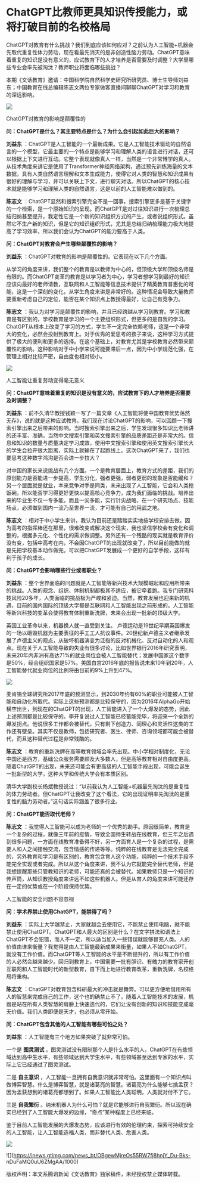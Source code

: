 # ChatGPT比教师更具知识传授能力，或将打破目前的名校格局

ChatGPT对教育有什么挑战？我们到底应该如何应对？之前认为人工智能+机器会先取代重复性体力劳动，现在看最先消灭的是非创造性脑力劳动。ChatGPT意味着重复的知识是没有意义的，应试教育下的人才培养是否需要及时调整？大学里哪些专业会率先被淘汰？教师职业将面临哪些挑战？

本期《文话教育》邀请：中国科学院自然科学史研究所研究员、博士生导师刘益东；中国教育在线总编辑陈志文两位专家做客直播间聊聊ChatGPT对学习和教育的深远影响。

![](https://inews.gtimg.com/news_bt/OGmDgsy4kAvHOb6A6S3aFYx7Zd2rRUKOF2TZfQsPorBF8AA/1000)

ChatGPT对教育的影响是颠覆性的

**问：ChatGPT是什么？其主要特点是什么？为什么会引起如此巨大的影响？**

**刘益东**
：ChatGPT是人工智能的一个最新成果。它是人工智能技术驱动的自然语言的一个模型，它最主要的一个特点是能够学习和理解人类的语言进行对话，还可以根据上下文进行互动。它整个表现就像真人一样，当然是一个非常博学的真人。从技术角度来讲它是使用了Transformer神经网络架构，通过预先训练海量的文本数据，具有人类自然语言理解和文本生成能力，使得它对人类的智慧和知识成果有很好的理解与学习，并可以关联上下文，进行聊天对话。所以ChatGPT的核心技术就是能够学习和理解人类的自然语言，这是以前的人工智能难以做到的。

**陈志文**
：ChatGPT显然和搜索引擎完全不是一回事，搜索引擎更多是基于关键字的一个检索，是一个原始知识的呈现。而ChatGPT是对过往知识进行一次梳理总结归纳甚至提升，我定性它是一个新的知识组织方式的产生，或者说组织形式。虽然它不生产新的知识，但是它的知识组织形式，尤其是总结归纳梳理能力极大地提高了学习效率，所以我们会认为ChatGPT的能力要高于人类。

**问：ChatGPT对教育会产生哪些颠覆性的影响？**

**刘益东** ：ChatGPT对教育的影响是颠覆性的。它表现在以下几个方面。

从学习的角度来讲，我们整个的教育是以教师为中心的，但顶级大学和顶级名师是有限的。而ChatGPT变革的教育是以学习者为中心，学习者想学习到最好的知识应该向最好的老师请教，互联网和人工智能等信息技术提供了精英教育普惠化的可能，这是一个深刻的变化，从学生角度来讲是非常好的。这种情况会导致大量教师要重新考虑自己的定位，能否在某个知识点上教授得最好，让自己有竞争力。

**陈志文**
：我认为对学习是颠覆性的影响，并且已经跨越从学习到教育。学习和教育是有区别的，学校教育是学习的一个主要组织形式，但更多的是自我的学习。ChatGPT从根本上改变了学习的方式，学生不一定完全依赖老师，这是一个非常大的变化，必然会投射到教育上。对于优秀的爱思考的孩子来说，这种学习方式提供了极大的便利和更多的选择。在这个基础上，对教育尤其是学校教育必然带来颠覆性的影响。这种影响对于中小学来说可能要滞后一点，因为中小学规范化强，在管理上相对比较严密，自由度也相对较小。

![](https://inews.gtimg.com/news_bt/Opwf44kotpPdCQZ6qFFYHtupHtrApHddU1IQ2_dwTb63AAA/1000)

人工智能让重复劳动变得毫无意义

**问：ChatGPT意味着重复的知识是没有意义的，应试教育下的人才培养是否需要及时调整？**

**刘益东**
：前不久清华教授钱颖一写了一篇文章《人工智能将使中国教育优势荡然无存》，说的就是这种应试教育。我们现在讨论ChatGPT的影响，可以回顾一下搜索引擎出来之后带来的影响。当时搜索引擎出来之后，学生发现很多知识比老师讲的还丰富、准确。当然中文搜索引擎和英文搜索引擎的品质差距还是非常大的。信息和知识的数量与质量决定学习成效，使用中文搜索引擎和使用英文搜索引擎长大的学生会拉开很大距离，实际上就输在了起跑线上。这次ChatGPT来了，我们也要思考这种数字鸿沟是否会进一步拉大？

对中国的家长来说挑战有几个方面。一个是教育层面上，教育方式的差距，我们的原创能力是否能进一步提高，学生分化，强者更强，弱者更弱的现象是否能缓和？另一个层面就是就业，本来竞争对手是同类，未来出现了人工智能，它会和人类抢饭碗。所以能否学习得更好更快以提高核心竞争力，成为我们面临的挑战。培养出来的毕业生不仅一专多能，而且一尖多能，实行针尖战略，在一个研究场点、技能场点，必须做到国内一流乃至世界一流，才可能有自己的用武之地。

**陈志文**
：相对于中小学生来讲，我认为目前还是踏踏实实地按学校安排去做。因为高考的指挥棒还在那里，很难改变或解决这个现实，我也坚信学校会有变化和调整的，根据多元化、个性化的需求做调整。另外还有一个残酷的现实就是教育评价没有变，包括中高考在内，不会因ChatGPT的出现就改变了，所以目前能做的就是先把学校基本动作做完。可以把ChatGPT发展成一个更好的自学手段，这样有利于孩子的成长。

**问：ChatGPT会影响哪些行业或者职业？**

**刘益东**
：整个世界面临的问题就是人工智能等新兴技术大规模崛起和应用所带来的挑战。人类的观念、组织、体制机制都极其不适应，被它牵着跑。我专门研究科技风险20多年，人类面临的挑战极为严峻和紧迫。当然，教育发展也迎来新的机遇，目前的国内国际的顶级大学都是互联网和人工智能出现之前形成的。人工智能等新兴科技的变革会使得教育体制重新洗牌，未来会出现一批新的顶级大学。

英国工业革命以来，机器换人就一直受到关注。
卢德运动是19世纪早期英国爆发的一场以砸毁机器为主要表征的手工工人抗议事件。20世纪新卢德主义者继承发展了卢德主义的观点，从破坏机器演变为泛指的反对机械化、反对自动化的人和观点。现在关于人工智能导致的失业有很多讨论，比如世界银行2016年研究表明，未来20年内非洲有高达71%的就业岗位会被人工智能替代；发展中国家这个数字是50%，经合组织国家是57%。美国白宫2016年底的报告说未来10年到20年，人工智能替代就业岗位的比例将由目前的9%上升到47%。

![](https://inews.gtimg.com/newsapp_bt/0/12672345910/1000)

麦肯锡全球研究所2017年底的预测显示，到2030年约有60%的职业可能被人工智能和自动化所取代。实际上这些预测都是比较保守的，因为2016年AlphaGo开始横空出世，到现在的ChatGPT的出现，人工智能进入了一个大爆发的态势，因此上述预测都是比较保守的。李开复说过人工智能已经蓄能完毕，将迎来一个全新的爆发拐点。他说很多工作都会被替代，只有剩下创造力、同理心和灵活性这类的工作还有壁垒。其实不仅是教师，包括研究者、医生、律师、咨询领域都可能会被替代，而且这种替代过程是非常残酷的。

**陈志文**
：教育的重新洗牌在高等教育领域会率先出现。中小学相对制度化，无论中国还是西方，基础公众服务需要顾及大多数人，但是高等教育相对自由度更高。随着ChatGPT的出现，未来还可能会有更高级的人工智能手段出现，可能会诞生一批新型的大学，这种大学和传统大学会有本质区别。

清华大学副校长杨斌教授说过：“以前我认为人工智能+机器最先淘汰的是重复性的体力劳动者。但ChatGPT让我改变了这个看法，它的出现证明率先淘汰的是重复性的脑力劳动者。”这句话实际涵盖了很多行业。

**问：ChatGPT能否取代老师？**

**陈志文**
：我觉得人工智能可以成为老师的一个优秀的助手。原因很简单，教育是一个复杂的过程，就像三年前的疫情，导致全国师生转战在线教育，但三年之后遇到很多问题，一方面在线教育准备得不好，另一方面育人是一个复杂的过程，是需要人和人之间接触交流，包含情感的传递等等。纯粹的在线教育是无法完全完成的，另外教育和学习是有区别的，教育包含育人这个功能，纯粹的一个技术手段不能完全实现或者完成。所以从这个角度来讲，我不认为它就能完全替代老师，但是我想提醒那些只管教知识的老师，可能还真的会被替代。如果教师只是一个知识的传声筒，从知识教授角度来讲远不如这些机器人。但是从育人的角度来讲可能还存在一定的优势或在一个阶段保持优势。

人工智能的安全问题不容忽视

**问：学术界禁止使用ChatGPT，能禁得了吗？**

**刘益东**
：实际上大学越禁止，大家就越会去使用它，不能禁止使用电脑，就不能禁止使用ChatGPT。ChatGPT和人最大的区别是什么？在文字拼法和语法上ChatGPT不会犯错，而人不一定，所以适当加入一些错误就能够冒充人类。人的价值由谁来衡量？我觉得是由人工智能最新成果来衡量，如果人不如ChatGPT，就没有工作价值。而ChatGPT等人工智能的水平是不断提升的，所以有工作价值的人必然会越来越少。回归到教育上，中国需要一批有胆识、有魄力的教育家开创互联网和人工智能时代的新型教育，自下而上地进行教育改革，重新洗牌，名校格局将重构。

**陈志文**
：ChatGPT对教育包含科研最大的冲击就是舞弊。可以更方便地借用所有人的智慧来完成自己的工作，这个也的确禁止不了。随着人工智能技术的发展，机器是站在所有人类智慧的肩膀上快速迭代的，它们让没有创新的知识和技能变成毫无价值。我们人类即便是天才，也必须从零开始。

**问：ChatGPT包含其他的人工智能有哪些可怕之处？**

**刘益东** ：人工智能有三个地方如果突破了就非常可怕。

一个是 **图灵测试**
。图灵测试没有限制那个人是什么水平的人，ChatGPT在有些领域达到高中生水平，有些领域达到大学生水平，有些领域甚至达到专家的水平，实际上它已经通过了图灵测试。

二是 **自主意识**
，人工智能一旦拥有自我意识就非常可怕。这里面有一个知识点叫做博弈智慧。什么是博弈智慧，就是诸葛亮的智慧。诸葛亮为什么能够七擒孟获？因为孟获想到的诸葛亮都想到了。如果人工智能比人类聪明，人类就对付不了它。

三是 **自我繁衍** 。纳米机器人为什么可怕？就是它能够进行自我繁衍。所以现在确实已经到了人工智能大爆发的边缘，“奇点”某种程度上已经来临。

鉴于目前人工智能发展的大爆发态势，应该进行有效的伦理约束，探索可持续安全的人工智能，让人工智能造福人类，而非替代人类、危害人类。

![](https://inews.gtimg.com/news_bt/OYbjr_v1G47dewPQt9dDZ4gCVA376wgK8o6q1SQJnGNvsAA/1000)

![](https://inews.gtimg.com/news_bt/OBgewMjreOs55RW7fj8hnjY_Du-Bks-
nDuFaMQ0uU6ZMgAA/1000)

版权声明：本文系腾讯新闻《文话教育》独家稿件，未经授权禁止媒体转载。

